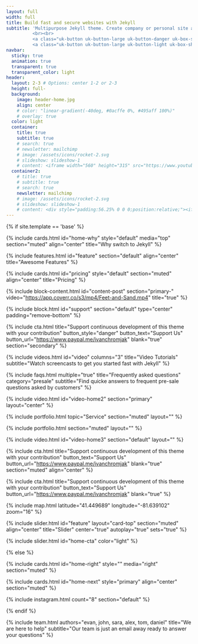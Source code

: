 ```yaml
---
layout: full
width: full
title: Build fast and secure websites with Jekyll
subtitle: 'Multipurpose Jekyll theme. Create company or personal site and host on GitHub for free.
          <br><br>
          <a class="uk-button uk-button-large uk-button-danger uk-box-shadow-medium hvr-up" href="https://github.com/ivanchromjak/jekyll-theme-plus/fork"><span uk-icon="github"></span> Fork on GitHub</a> &nbsp;
          <a class="uk-button uk-button-large uk-button-light uk-box-shadow-medium hvr-up" href="https://github.com/ivanchromjak/jekyll-theme-plus/fork"><span uk-icon="copy"></span> Documentation</a>'
navbar:
  sticky: true
  animation: true
  transparent: true
  transparent_color: light
header:
  layout: 2-3 # Options: center 1-2 or 2-3
  height: full-
  background:
    image: header-home.jpg
    align: center
    # color: "linear-gradient(-40deg, #0acffe 0%, #495aff 100%)"
    # overlay: true
  color: light
  container:
    title: true
    subtitle: true
    # search: true
    # newsletter: mailchimp
    # image: /assets/icons/rocket-2.svg
    # slideshow: slideshow-1
    # content: <iframe width="560" height="315" src="https://www.youtube.com/embed/BotpJkJ0BKE" frameborder="0" allow="accelerometer; autoplay; encrypted-media; gyroscope; picture-in-picture" allowfullscreen></iframe>
  container2:
    # title: true
    # subtitle: true
    # search: true
    newsletter: mailchimp
    # image: /assets/icons/rocket-2.svg
    # slideshow: slideshow-1
    # content: <div style="padding:56.25% 0 0 0;position:relative;"><iframe src="https://player.vimeo.com/video/333319621?title=0&byline=0&portrait=0" style="position:absolute;top:0;left:0;width:100%;height:100%;" frameborder="0" allow="autoplay; fullscreen" allowfullscreen></iframe></div><script src="https://player.vimeo.com/api/player.js"></script>
---
```


[comment]: # (This actually is the most platform independent comment)

{% if site.template == 'base' %}

  {% include cards.html id="home-why" style="default" media="top" section="muted" align="center" title="Why switch to Jekyll" %}

  {% include features.html id="feature" section="default" align="center" title="Awesome Features" %}

  {% include cards.html id="pricing" style="default" section="muted" align="center" title="Pricing" %}

  {% include block-content.html id="content-post" section="primary-" video="https://app.coverr.co/s3/mp4/Feet-and-Sand.mp4" title="true" %}

  {% include block.html id="support" section="default" type="center" padding="remove-bottom" %}

  {% include cta.html title="Support continuous development of this theme with your contribution" button_style="danger" button_text="Support Us" button_url="https://www.paypal.me/ivanchromjak" blank="true" section="secondary" %}

  {% include videos.html id="video" columns="3" title="Video Tutorials" subtitle="Watch screencasts to get you started fast with Jekyll" %}

  {% include faqs.html multiple="true" title="Frequently asked questions" category="presale" subtitle="Find quicke answers to frequent pre-sale questions asked by customers" %}

  {% include video.html id="video-home2" section="primary" layout="center" %}

  {% include portfolio.html topic="Service" section="muted" layout="" %}

  {% include portfolio.html section="muted" layout="" %}

  {% include video.html id="video-home3" section="default" layout="" %}

  {% include cta.html title="Support continuous development of this theme with your contribution" button_text="Support Us" button_url="https://www.paypal.me/ivanchromjak" blank="true" section="muted" align="center" %}

  {% include cta.html title="Support continuous development of this theme with your contribution" button_text="Support Us" button_url="https://www.paypal.me/ivanchromjak" blank="true" %}

  {% include map.html latitude="41.449689" longitude="-81.639102" zoom="16" %}

  {% include slider.html id="feature" layout="card-top" section="muted" align="center" title="Slider" 
    center="true"
    autoplay="true"
    sets="true"
  %}

  {% include slider.html id="home-cta" color="light" %}

{% else %}

  {% include cards.html id="home-right" style="" media="right" section="muted" %}

  {% include cards.html id="home-next" style="primary" align="center" section="muted" %}

  {% include instagram.html count="8" section="default" %}

{% endif %}

{% include team.html authors="evan, john, sara, alex, tom, daniel" title="We are here to help" subtitle="Our team is just an email away ready to answer your questions" %}


<!--
background-image: linear-gradient(to right, #0acffe 0%, #495aff 100%);
background-image: linear-gradient(-225deg, #AC32E4 0%, #7918F2 48%, #4801FF 100%);
background-image: linear-gradient(-225deg, #A445B2 0%, #D41872 52%, #FF0066 100%); -->
